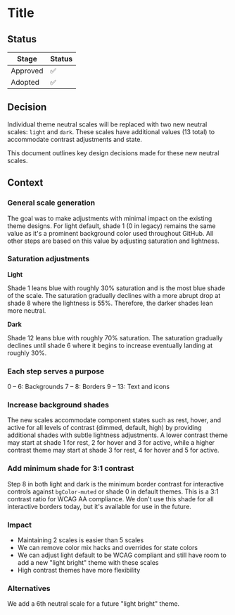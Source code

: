 # Title

## Status

| Stage    | Status |
| -------- | ------ |
| Approved | ✅     |
| Adopted  | ✅     |

## Decision

Individual theme neutral scales will be replaced with two new neutral scales: `light` and `dark`. These scales have additional values (13 total) to accommodate contrast adjustments and state.

This document outlines key design decisions made for these new neutral scales.

## Context

### General scale generation

The goal was to make adjustments with minimal impact on the existing theme designs. For light default, shade 1 (0 in legacy) remains the same value as it's a prominent background color used throughout GitHub. All other steps are based on this value by adjusting saturation and lightness.

### Saturation adjustments

**Light**

Shade 1 leans blue with roughly 30% saturation and is the most blue shade of the scale. The saturation gradually declines with a more abrupt drop at shade 8 where the lightness is 55%. Therefore, the darker shades lean more neutral.

**Dark**

Shade 12 leans blue with roughly 70% saturation. The saturation gradually declines until shade 6 where it begins to increase eventually landing at roughly 30%.

### Each step serves a purpose

0 – 6: Backgrounds
7 – 8: Borders
9 – 13: Text and icons

### Increase background shades

The new scales accommodate component states such as rest, hover, and active for all levels of contrast (dimmed, default, high) by providing additional shades with subtle lightness adjustments. A lower contrast theme may start at shade 1 for rest, 2 for hover and 3 for active, while a higher contrast theme may start at shade 3 for rest, 4 for hover and 5 for active.

### Add minimum shade for 3:1 contrast

Step 8 in both light and dark is the minimum border contrast for interactive controls against `bgColor-muted` or shade 0 in default themes. This is a 3:1 contrast ratio for WCAG AA compliance. We don't use this shade for all interactive borders today, but it's available for use in the future.

### Impact

- Maintaining 2 scales is easier than 5 scales
- We can remove color mix hacks and overrides for state colors
- We can adjust light default to be WCAG compliant and still have room to add a new "light bright" theme with these scales
- High contrast themes have more flexibility

### Alternatives

We add a 6th neutral scale for a future "light bright" theme.
